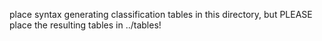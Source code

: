 place syntax generating classification tables in this directory, but PLEASE place the resulting tables in ../tables!
